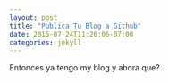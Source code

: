 ```yaml
---
layout: post
title: "Publica Tu Blog a Github"
date: 2015-07-24T11:20:06-07:00
categories: jekyll
---
```


Entonces ya tengo my blog y ahora que?